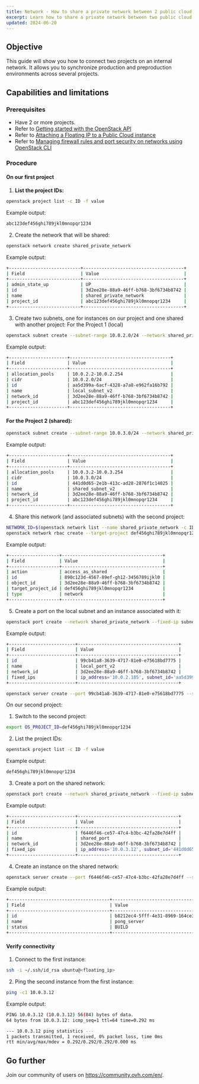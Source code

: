 ```yaml
---
title: Network - How to share a private network between 2 public cloud projects
excerpt: Learn how to share a private network between two public cloud projects on OVH Cloud
updated: 2024-06-20
---
```


## Objective

This guide will show you how to connect two projects on an internal network. It allows you to synchronize production and preproduction environments across several projects.

## Capabilities and limitations

### Prerequisites

- Have 2 or more projects.
- Refer to [Getting started with the OpenStack API](/pages/public_cloud/compute/starting_with_nova)
- Refer to [Attaching a Floating IP to a Public Cloud instance ](/pages/public_cloud/public_cloud_network_services/getting-started-03-attach-floating-ip-to-instance)
- Refer to [Managing firewall rules and port security on networks using OpenStack CLI ](/pages/public_cloud/compute/security_group_private_network)

### Procedure

#### On our first project

1. **List the project IDs:**

```sh
openstack project list -c ID -f value
```
Example output:
```sh
abc123def456ghi789jkl0mnopqr1234
```

2. Create the network that will be shared:

```sh
openstack network create shared_private_network
```

Example output:

```sh
+---------------------------+--------------------------------------+
| Field                     | Value                                |
+---------------------------+--------------------------------------+
| admin_state_up            | UP                                   |
| id                        | 3d2ee28e-88a9-46ff-b768-3bf6734b8742 |
| name                      | shared_private_network               |
| project_id                | abc123def456ghi789jkl0mnopqr1234     |
+---------------------------+--------------------------------------+

```

3. Create two subnets, one for instances on our project and one shared with another project:
For the Project 1 (local)

```sh
openstack subnet create --subnet-range 10.0.2.0/24 --network shared_private_network --allocation-pool start=10.0.2.2,end=10.0.2.254 local_subnet_v2
```
Example output:

```sh
+----------------------+--------------------------------------+
| Field                | Value                                |
+----------------------+--------------------------------------+
| allocation_pools     | 10.0.2.2-10.0.2.254                  |
| cidr                 | 10.0.2.0/24                          |
| id                   | aa5d399a-6acf-4328-a7a8-e962fa16b792 |
| name                 | local_subnet_v2                      |
| network_id           | 3d2ee28e-88a9-46ff-b768-3bf6734b8742 |
| project_id           | abc123def456ghi789jkl0mnopqr1234     |
+----------------------+--------------------------------------+

```

#### For the Project 2 (shared):


```sh
openstack subnet create --subnet-range 10.0.3.0/24 --network shared_private_network --allocation-pool start=10.0.3.2,end=10.0.3.254 shared_subnet_v2
```

Example output:
```sh
+----------------------+--------------------------------------+
| Field                | Value                                |
+----------------------+--------------------------------------+
| allocation_pools     | 10.0.3.2-10.0.3.254                  |
| cidr                 | 10.0.3.0/24                          |
| id                   | 441d0d65-2e1b-413c-ad28-2876f1c14025 |
| name                 | shared_subnet_v2                     |
| network_id           | 3d2ee28e-88a9-46ff-b768-3bf6734b8742 |
| project_id           | abc123def456ghi789jkl0mnopqr1234     |
+----------------------+--------------------------------------+

```

4. Share this network (and associated subnets) with the second project:

```sh
NETWORK_ID=$(openstack network list --name shared_private_network -c ID -f value)
openstack network rbac create --target-project def456ghi789jkl0mnopqr1234 --action access_as_shared --type network ${NETWORK_ID}

```
Example output:

```sh
+-------------------+--------------------------------------+
| Field             | Value                                |
+-------------------+--------------------------------------+
| action            | access_as_shared                     |
| id                | 890c123d-4567-89ef-gh12-3456789ijkl0 |
| object_id         | 3d2ee28e-88a9-46ff-b768-3bf6734b8742 |
| target_project_id | def456ghi789jkl0mnopqr1234           |
| type              | network                              |
+-------------------+--------------------------------------+

```
5. Create a port on the local subnet and an instance associated with it:
```sh
openstack port create --network shared_private_network --fixed-ip subnet=local_subnet_v2 local_port_v2
```

Example output:

```sh
+-------------------------+--------------------------------------+
| Field                   | Value                                |
+-------------------------+--------------------------------------+
| id                      | 99cb41a8-3639-4717-81e0-e75618bd7775 |
| name                    | local_port_v2                        |
| network_id              | 3d2ee28e-88a9-46ff-b768-3bf6734b8742 |
| fixed_ips               | ip_address='10.0.2.185', subnet_id='aa5d399a-6acf-4328-a7a8-e962fa16b792' |
+-------------------------+--------------------------------------+

```

```sh
openstack server create --port 99cb41a8-3639-4717-81e0-e75618bd7775 --security-group default --key-name my_key --flavor d2-2 --image "Ubuntu 22.04" local_instance
```
On our second project:
1. Switch to the second project:
   
```sh
export OS_PROJECT_ID=def456ghi789jkl0mnopqr1234
```
2. List the project IDs:
```sh
openstack project list -c ID -f value
```
Example output:

```sh
def456ghi789jkl0mnopqr1234
```
3. Create a port on the shared network:
```sh
openstack port create --network shared_private_network --fixed-ip subnet=shared_subnet_v2 shared_port
```
Example output:
```sh
+-------------------------+--------------------------------------+
| Field                   | Value                                |
+-------------------------+--------------------------------------+
| id                      | f6446f46-ce57-47c4-b3bc-42fa28e7d4ff |
| name                    | shared_port                          |
| network_id              | 3d2ee28e-88a9-46ff-b768-3bf6734b8742 |
| fixed_ips               | ip_address='10.0.3.12', subnet_id='441d0d65-2e1b-413c-ad28-2876f1c14025' |
+-------------------------+--------------------------------------+

```
4. Create an instance on the shared network:
```sh
openstack server create --port f6446f46-ce57-47c4-b3bc-42fa28e7d4ff --security-group default --key-name my_key --flavor d2-2 --image "Ubuntu 22.04" pong_server

```
Example output:
```sh
+--------------------------------------+-----------------------------------------------------+
| Field                                | Value                                               |
+--------------------------------------+-----------------------------------------------------+
| id                                   | b8212ec4-5fff-4e31-8969-164ce33e7380                |
| name                                 | pong_server                                         |
| status                               | BUILD                                               |
+--------------------------------------+-----------------------------------------------------+

```
#### Verify connectivity
1. Connect to the first instance:
```sh
ssh -i ~/.ssh/id_rsa ubuntu@<floating_ip>

```

2. Ping the second instance from the first instance:

```sh
ping -c1 10.0.3.12

```

Example output:

```sh
PING 10.0.3.12 (10.0.3.12) 56(84) bytes of data.
64 bytes from 10.0.3.12: icmp_seq=1 ttl=64 time=0.292 ms

--- 10.0.3.12 ping statistics ---
1 packets transmitted, 1 received, 0% packet loss, time 0ms
rtt min/avg/max/mdev = 0.292/0.292/0.292/0.000 ms

```
 
## Go further
 
Join our community of users on <https://community.ovh.com/en/>.
